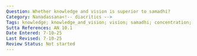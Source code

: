 ```yaml
---
Question: Whether knowledge and vision is superior to samadhi?
Category: Nanadassana<!-- diacritics -->
Tags: knowledge; knowledge_and_vision; vision; samadhi; concentration; 
Sutta References: AN 10.1
Date Entered: 7-10-25
Last Revised: 7-10-25
Review Status: Not started 
---
```

